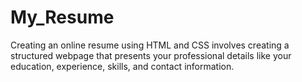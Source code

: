 # My_Resume
Creating an online resume using HTML and CSS involves creating a structured webpage that presents your professional details like your education, experience, skills, and contact information.
